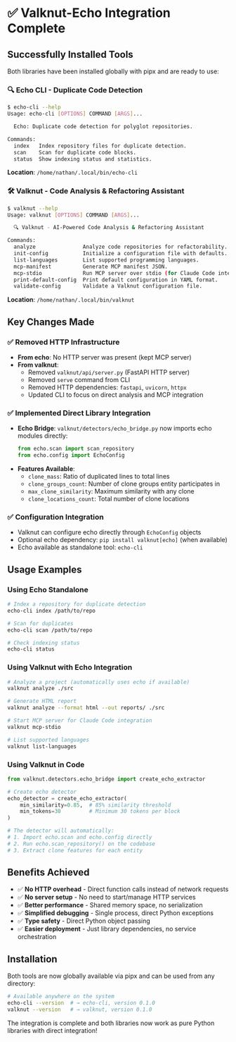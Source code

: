 # ✅ Valknut-Echo Integration Complete

## Successfully Installed Tools

Both libraries have been installed globally with pipx and are ready to use:

### 🔍 Echo CLI - Duplicate Code Detection
```bash
$ echo-cli --help
Usage: echo-cli [OPTIONS] COMMAND [ARGS]...

  Echo: Duplicate code detection for polyglot repositories.

Commands:
  index   Index repository files for duplicate detection.
  scan    Scan for duplicate code blocks.
  status  Show indexing status and statistics.
```

**Location**: `/home/nathan/.local/bin/echo-cli`

### 🛠️ Valknut - Code Analysis & Refactoring Assistant  
```bash
$ valknut --help
Usage: valknut [OPTIONS] COMMAND [ARGS]...

  🔍 Valknut - AI-Powered Code Analysis & Refactoring Assistant

Commands:
  analyze               Analyze code repositories for refactorability.
  init-config           Initialize a configuration file with defaults.
  list-languages        List supported programming languages.
  mcp-manifest          Generate MCP manifest JSON.
  mcp-stdio             Run MCP server over stdio (for Claude Code integration).
  print-default-config  Print default configuration in YAML format.
  validate-config       Validate a Valknut configuration file.
```

**Location**: `/home/nathan/.local/bin/valknut`

## Key Changes Made

### ✅ Removed HTTP Infrastructure
- **From echo**: No HTTP server was present (kept MCP server)
- **From valknut**: 
  - Removed `valknut/api/server.py` (FastAPI HTTP server)
  - Removed `serve` command from CLI
  - Removed HTTP dependencies: `fastapi`, `uvicorn`, `httpx`
  - Updated CLI to focus on direct analysis and MCP integration

### ✅ Implemented Direct Library Integration
- **Echo Bridge**: `valknut/detectors/echo_bridge.py` now imports echo modules directly:
  ```python
  from echo.scan import scan_repository
  from echo.config import EchoConfig
  ```
- **Features Available**: 
  - `clone_mass`: Ratio of duplicated lines to total lines
  - `clone_groups_count`: Number of clone groups entity participates in  
  - `max_clone_similarity`: Maximum similarity with any clone
  - `clone_locations_count`: Total number of clone locations

### ✅ Configuration Integration
- Valknut can configure echo directly through `EchoConfig` objects
- Optional echo dependency: `pip install valknut[echo]` (when available)
- Echo available as standalone tool: `echo-cli`

## Usage Examples

### Using Echo Standalone
```bash
# Index a repository for duplicate detection
echo-cli index /path/to/repo

# Scan for duplicates
echo-cli scan /path/to/repo

# Check indexing status
echo-cli status
```

### Using Valknut with Echo Integration
```bash
# Analyze a project (automatically uses echo if available)
valknut analyze ./src

# Generate HTML report
valknut analyze --format html --out reports/ ./src

# Start MCP server for Claude Code integration
valknut mcp-stdio

# List supported languages
valknut list-languages
```

### Using Valknut in Code
```python
from valknut.detectors.echo_bridge import create_echo_extractor

# Create echo detector
echo_detector = create_echo_extractor(
    min_similarity=0.85,  # 85% similarity threshold
    min_tokens=30         # Minimum 30 tokens per block
)

# The detector will automatically:
# 1. Import echo.scan and echo.config directly
# 2. Run echo.scan_repository() on the codebase  
# 3. Extract clone features for each entity
```

## Benefits Achieved

- ✅ **No HTTP overhead** - Direct function calls instead of network requests
- ✅ **No server setup** - No need to start/manage HTTP services  
- ✅ **Better performance** - Shared memory space, no serialization
- ✅ **Simplified debugging** - Single process, direct Python exceptions
- ✅ **Type safety** - Direct Python object passing
- ✅ **Easier deployment** - Just library dependencies, no service orchestration

## Installation

Both tools are now globally available via pipx and can be used from any directory:

```bash
# Available anywhere on the system
echo-cli --version  # → echo-cli, version 0.1.0
valknut --version   # → valknut, version 0.1.0
```

The integration is complete and both libraries now work as pure Python libraries with direct integration!